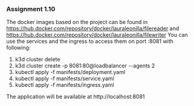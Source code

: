 ### Assignment 1.10

The docker images based on the project can be found in https://hub.docker.com/repository/docker/lauraleonilla/filereader
and https://hub.docker.com/repository/docker/lauraleonilla/filewriter
You can use the services and the ingress to access them on port :8081 with following:

1. k3d cluster delete
2. k3d cluster create -p 8081:80@loadbalancer --agents 2
3. kubectl apply -f manifests/deployment.yaml
4. kubectl apply -f manifests/service.yaml
5. kubectl apply -f manifests/ingress.yaml

The application will be available at http://localhost:8081

